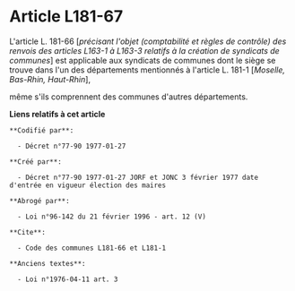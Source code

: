 # Article L181-67

L'article L. 181-66 [*précisant l'objet (comptabilité et règles de contrôle) des renvois des articles L163-1 à L163-3
relatifs à la création de syndicats de communes*] est applicable aux syndicats de communes dont le siège se trouve dans l'un
des départements mentionnés à l'article L. 181-1 [*Moselle, Bas-Rhin, Haut-Rhin*],

même s'ils comprennent des communes d'autres départements.

**Liens relatifs à cet article**

	**Codifié par**:

	  - Décret n°77-90 1977-01-27

	**Créé par**:

	  - Décret n°77-90 1977-01-27 JORF et JONC 3 février 1977 date d'entrée en vigueur élection des maires

	**Abrogé par**:

	  - Loi n°96-142 du 21 février 1996 - art. 12 (V)

	**Cite**:

	  - Code des communes L181-66 et L181-1

	**Anciens textes**:

	  - Loi n°1976-04-11 art. 3
